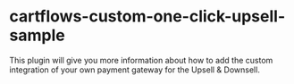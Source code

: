 # cartflows-custom-one-click-upsell-sample
This plugin will give you more information about how to add the custom integration of your own payment gateway for the Upsell &amp; Downsell.
